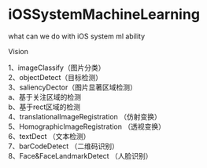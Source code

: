 # iOSSystemMachineLearning

what can we do with iOS system ml ability

Vision</br>

1、imageClassify（图片分类）</br>
2、objectDetect（目标检测）</br>
3、saliencyDector（图片显著区域检测）</br>
a、基于关注区域的检测</br>
b、基于rect区域的检测</br>
4、translationalImageRegistration （仿射变换）</br>
5、HomographicImageRegistration （透视变换）</br>
6、textDect （文本检测）</br>
7、barCodeDetect （二维码识别）</br>
8、Face&FaceLandmarkDetect （人脸识别）</br>

